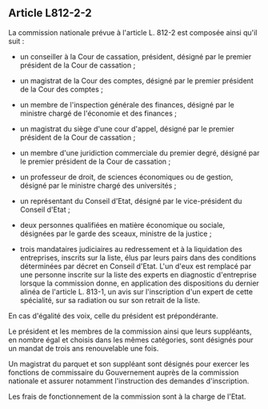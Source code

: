 Article L812-2-2
----
La commission nationale prévue à l'article L. 812-2 est composée ainsi qu'il
suit :

- un conseiller à la Cour de cassation, président, désigné par le premier
président de la Cour de cassation ;

- un magistrat de la Cour des comptes, désigné par le premier président de la
Cour des comptes ;

- un membre de l'inspection générale des finances, désigné par le ministre
chargé de l'économie et des finances ;

- un magistrat du siège d'une cour d'appel, désigné par le premier président de
la Cour de cassation ;

- un membre d'une juridiction commerciale du premier degré, désigné par le
premier président de la Cour de cassation ;

- un professeur de droit, de sciences économiques ou de gestion, désigné par le
ministre chargé des universités ;

- un représentant du Conseil d'Etat, désigné par le vice-président du Conseil
d'Etat ;

- deux personnes qualifiées en matière économique ou sociale, désignées par le
garde des sceaux, ministre de la justice ;

- trois mandataires judiciaires au redressement et à la liquidation des
entreprises, inscrits sur la liste, élus par leurs pairs dans des conditions
déterminées par décret en Conseil d'Etat. L'un d'eux est remplacé par une
personne inscrite sur la liste des experts en diagnostic d'entreprise lorsque la
commission donne, en application des dispositions du dernier alinéa de l'article
L. 813-1, un avis sur l'inscription d'un expert de cette spécialité, sur sa
radiation ou sur son retrait de la liste.

En cas d'égalité des voix, celle du président est prépondérante.

Le président et les membres de la commission ainsi que leurs suppléants, en
nombre égal et choisis dans les mêmes catégories, sont désignés pour un mandat
de trois ans renouvelable une fois.

Un magistrat du parquet et son suppléant sont désignés pour exercer les
fonctions de commissaire du Gouvernement auprès de la commission nationale et
assurer notamment l'instruction des demandes d'inscription.

Les frais de fonctionnement de la commission sont à la charge de l'Etat.

